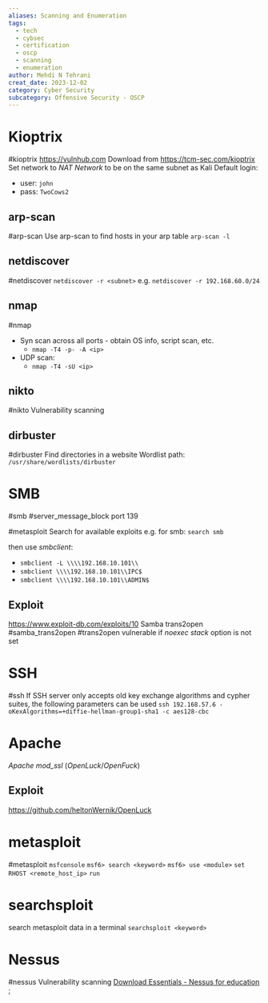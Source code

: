 ```yaml
---
aliases: Scanning and Enumeration 
tags:
  - tech
  - cybsec
  - certification
  - oscp
  - scanning
  - enumeration
author: Mehdi N Tehrani
creat_date: 2023-12-02
category: Cyber Security
subcategory: Offensive Security - OSCP
---
```


# Kioptrix
#kioptrix
https://vulnhub.com
Download from https://tcm-sec.com/kioptrix
Set network to *NAT Network* to be on the same subnet as Kali
Default login:
- user: `john`
- pass: `TwoCows2`

## arp-scan
#arp-scan
Use arp-scan to find hosts in your arp table
`arp-scan -l`

## netdiscover
#netdiscover 
`netdiscover -r <subnet>`
e.g. `netdiscover -r 192.168.60.0/24`

## nmap
#nmap
- Syn scan across all ports - obtain OS info, script scan, etc.
	- `nmap -T4 -p- -A <ip>` 
- UDP scan:
	- `nmap -T4 -sU <ip>`

## nikto
#nikto 
Vulnerability scanning

## dirbuster
#dirbuster
Find directories in a website
Wordlist path: `/usr/share/wordlists/dirbuster`

# SMB
#smb #server_message_block
port 139

#metasploit
Search for available exploits e.g. for smb: `search smb`

then use *smbclient*:
- `smbclient -L \\\\192.168.10.101\\`
- `smbclient \\\\192.168.10.101\\IPC$`
- `smbclient \\\\192.168.10.101\\ADMIN$`
## Exploit
https://www.exploit-db.com/exploits/10
Samba trans2open
#samba_trans2open #trans2open
vulnerable if *noexec stack* option is not set

# SSH
#ssh
If SSH server only accepts old key exchange algorithms and cypher suites, the following parameters can be used
`ssh 192.168.57.6 -oKexAlgorithms=+diffie-hellman-group1-sha1 -c aes128-cbc`

# Apache
*Apache mod_ssl* (*OpenLuck*/*OpenFuck*)

## Exploit
https://github.com/heltonWernik/OpenLuck


# metasploit
#metasploit 
`msfconsole`
`msf6> search <keyword>`
`msf6> use <module>`
`set RHOST <remote_host_ip>`
`run`
# searchsploit
search metasploit data in a terminal
`searchsploit <keyword>`


# Nessus
#nessus
Vulnerability scanning
[Download Essentials - Nessus for education](https://www.tenable.com/tenable-for-education/nessus-essentials?edu=true)
;